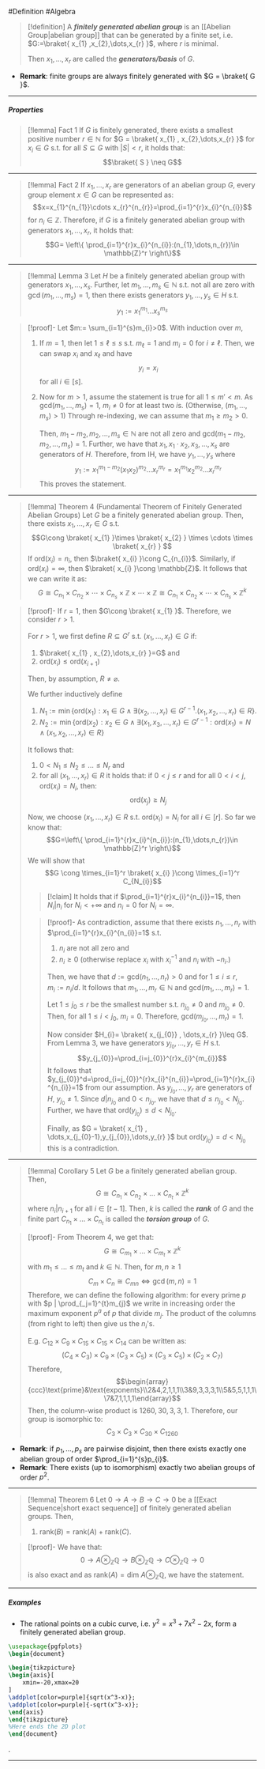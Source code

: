 #Definition #Algebra
> [!definition]
> A ***finitely generated abelian group*** is an [[Abelian Group|abelian group]] that can be generated by a finite set, i.e. $G:=\braket{ x_{1} ,x_{2},\dots,x_{r}  }$, where $r$ is minimal.
> 
> Then $x_{1},\dots,x_{r}$ are called the ***generators/basis*** of $G$.
- **Remark**: finite groups are always finitely generated with $G = \braket{ G  }$.
---
##### Properties
> [!lemma] Fact 1
> If $G$ is finitely generated, there exists a smallest positive number $r\in \mathbb{N}$ for $G = \braket{ x_{1} , x_{2},\dots,x_{r} }$ for $x_{i}\in G$ s.t.  for all $S \subseteq G$ with $\left| S \right|< r$, it holds that: $$\braket{ S  } \neq G$$
---
> [!lemma] Fact 2
> If $x_{1},\dots,x_{r}$ are generators of an abelian group $G$, every group element $x\in G$ can be represented as: $$x=x_{1}^{n_{1}}\cdots x_{r}^{n_{r}}=\prod_{i=1}^{r}x_{i}^{n_{i}}$$ for $n_{i}\in \mathbb{Z}$. Therefore, if $G$ is a finitely generated abelian group with generators $x_{1},\dots,x_{r}$, it holds that: $$G= \left\{  \prod_{i=1}^{r}x_{i}^{n_{i}}:(n_{1},\dots,n_{r})\in \mathbb{Z}^r  \right\}$$
---
> [!lemma] Lemma 3
> Let $H$ be a finitely generated abelian group with generators $x_{1},\dots,x_{s}$. Further, let $m_{1},\dots,m_{s}\in \mathbb{N}$ s.t. not all are zero with $\gcd(m_{1},\dots,m_{s})=1$, then there exists generators $y_{1},\dots,y_{s}\in H$ s.t. $$y_{1}:= x_{1}^{m_{1}}\dots x_{s}^{m_{s}}$$

> [!proof]-
> Let $m:= \sum_{i=1}^{s}m_{i}>0$. With induction over $m$,
> 1. If $m=1$, then let $1\leq \ell\leq s$ s.t. $m_{\ell}=1$ and $m_{i}=0$ for $i \neq \ell$. Then, we can swap $x_{i}$ and $x_{\ell}$ and have $$y_{i}=x_{i}$$ for all $i\in[s]$.
> 2. Now for $m> 1$, assume the statement is true for all $1 \leq m' < m$. As $\text{gcd}(m_{1},\dots,m_{s})=1$, $m_{i} \neq 0$ for at least two $i$s. (Otherwise, $(m_{1},\dots,m_{s})>1$) Through re-indexing, we can assume that $m_{1} \geq m_{2} > 0$.
>    
>    Then, $m_{1}-m_{2},m_{2},\dots,m_{s}\in \mathbb{N}$ are not all zero and $\text{gcd}(m_{1}-m_{2},m_{2},\dots,m_{s})=1$. Further, we have that $x_{1},x_{1}\cdot x_{2},x_{3},\dots,x_{s}$ are generators of $H$. Therefore, from IH, we have $y_{1},\dots,y_{s}$ where $$y_{1}:= x_{1}^{m_{1}-m_{2}}(x_{1}x_{2})^{m_{2}}\dots x_{r}^{m_{r}}=x_{1}^{m_{1}}x_{2}^{m_{2}}\dots x_{r}^{m_{r}}$$This proves the statement.
---
> [!lemma] Theorem 4 (Fundamental Theorem of Finitely Generated Abelian Groups)
> Let $G$ be a finitely generated abelian group. Then, there exists $x_{1},\dots,x_{r}\in G$ s.t. $$G\cong \braket{ x_{1}  }\times \braket{ x_{2}  } \times \cdots \times \braket{ x_{r}  }  $$If $\text{ord}(x_{i})=n_{i}$, then $\braket{ x_{i}  }\cong C_{n_{i}}$. Similarly, if $\text{ord}(x_{i})=\infty$, then $\braket{ x_{i}  }\cong \mathbb{Z}$. It follows that we can write it as:$$G\cong C_{n_{1}}\times C_{n_{2}}\times \cdots \times  C_{n_{s}} \times \mathbb{Z} \times \cdots \times\mathbb{Z} \cong C_{n_{1}}\times C_{n_{2}}\times \cdots \times  C_{n_{s}} \times \mathbb{Z}^k$$

> [!proof]-
> If $r=1$, then $G\cong \braket{ x_{1}   }$. Therefore, we consider $r>1$. 
> 
> For $r>1$, we first define $R\subseteq G^r$ s.t. $(x_{1},\dots,x_{r})\in G$ if:
> 1. $\braket{ x_{1} , x_{2},\dots,x_{r} }=G$ and
> 2. $\text{ord}(x_{i})\leq \text{ord}(x_{i+1})$
> 
> Then, by assumption, $R\ne \varnothing$. 
> 
> We further inductively define 
> 1. $N_{1}:=\min \{ \text{ord}(x_{1}): x_{1}\in G \land \exists(x_{2},\dots,x_{r})\in G^{r-1}.(x_{1},x_{2},\dots,x_{r})\in R \}$.
> 2. $N_{2}:=\min \{ \text{ord}(x_{2}) : x_{2}\in G \land \exists(x_{1},x_{3},\dots,x_{r})\in  G^{r-1}:\text{ord}(x_{1})=N\land(x_{1},x_{2},\dots,x_{r})\in R\}$
> 
> It follows that:
> 1. $0 < N_{1}\leq N_{2}\leq \dots\leq N_{r}$ and 
> 2. for all $(x_{1},\dots,x_{r})\in R$ it holds that: if $0 < j \leq r$ and for all $0<i <j$, $\text{ord}(x_{i})=N_{i}$, then: $$\text{ord}(x_{j})\geq N_{j}$$ 
> 
> Now, we choose $(x_{1},\dots,x_{r})\in R$ s.t. $\text{ord}(x_{i})=N_{i}$ for all $i\in[r]$. So far we know that: $$G=\left\{  \prod_{i=1}^{r}x_{i}^{n_{i}}:(n_{1},\dots,n_{r})\in \mathbb{Z}^r  \right\}$$We will show that $$G \cong \times_{i=1}^r \braket{ x_{i}  }\cong \times_{i=1}^r C_{N_{i}}$$ 
> > [!claim]
> > It holds that if $\prod_{i=1}^{r}x_{i}^{n_{i}}=1$, then $N_{i}|n_{i}$ for $N_{i}<+\infty$ and $n_{i}=0$ for $N_{i}=\infty$.
> 
> > [!proof]-
> > As contradiction, assume that there exists $n_{1},\dots,n_{r}$ with $\prod_{i=1}^{r}x_{i}^{n_{i}}=1$ s.t. 
> > 1. $n_{i}$ are not all zero and
> > 2. $n_{i}\geq 0$ (otherwise replace $x_{i}$ with $x_{i}^{-1}$ and $n_{i}$ with $-n_{i}$.)
>  > 
>  > Then, we have that $d:=\text{gcd}(n_{1},\dots,n_{r})>0$ and for $1 \leq i \leq r$, $m_{i}:=n_{i} /d$. It follows that $m_{1},\dots,m_{r}\in \mathbb{N}$ and $\text{gcd}(m_{1},\dots,m_{r})=1$. 
>  > 
>  > Let $1 \leq j_{0}\leq r$ be the smallest number s.t. $n_{j_{0}}\neq0$ and $m_{j_{0}}\neq 0$. Then, for all $1 \leq i < j_{0}$, $m_{i}=0$. Therefore, $\text{gcd}(m_{j_{0}},\dots,m_{r})=1$.
>  > 
>  > Now consider $H_{i}= \braket{ x_{j_{0}} , \dots,x_{r} }\leq G$. From Lemma 3, we have generators $y_{j_{0}},\dots,y_{r}\in H$ s.t. $$y_{j_{0}}=\prod_{i=j_{0}}^{r}x_{i}^{m_{i}}$$
>  > It follows that $y_{j_{0}}^d=\prod_{i=j_{0}}^{r}x_{i}^{n_{i}}=\prod_{i=1}^{r}x_{i}^{n_{i}}=1$ from our assumption. As $y_{j_{0}},\dots,y_{r}$ are generators of $H$, $y_{j_{0}}\neq 1$. Since $d | n_{j_{0}}$ and $0 <n_{j_{0}}$, we have that $d \leq n_{j_{0}}< N_{j_{0}}$. Further, we have that $\text{ord}(y_{j_{0}}) \le d<N_{j_{0}}$.
>  > 
>  > Finally, as $G = \braket{ x_{1} , \dots,x_{j_{0}-1},y_{j_{0}},\dots,y_{r} }$ but $\text{ord}(y_{j_{0}})=d<N_{j_{0}}$ this is a contradiction.
---
> [!lemma] Corollary 5
> Let $G$ be a finitely generated abelian group. Then, $$G \cong C_{n_{1}}\times C_{n_{2}}\times\dots \times C_{n_{t}}\times \mathbb{Z}^k$$where $n_{i} |n_{i+1}$ for all $i\in[t-1]$. Then, $k$ is called the ***rank*** of $G$ and the finite part $C_{n_{1}}\times \dots \times C_{n_{t}}$ is called the ***torsion group*** of $G$.

>[!proof]-
> From Theorem 4, we get that: $$G\cong C_{m_{1}}\times\dots \times C_{m_{t}}\times \mathbb{Z}^k$$ with $m_{1}\leq\dots \leq m_{t}$ and $k\in \mathbb{N}$. Then, for $m,n \geq 1$$$C_{m}\times C_{n}\cong C_{mn} \iff \gcd(m,n)=1$$
> Therefore, we can define the following algorithm: for every prime $p$ with $p | \prod_{_j=1}^{t}m_{j}$ we write in increasing order the maximum exponent $p^a$ of $p$ that divide $m_{j}$. The product of the columns (from right to left) then give us the $n_{i}$'s.
> 
> E.g. $C_{12}\times C_{9}\times C_{15}\times C_{15}\times C_{14}$ can be written as: $$(C_{4}\times C_{3})\times C_{9}\times(C_{3}\times C_{5})\times(C_{3}\times C_{5})\times(C_{2}\times C_{7})$$ Therefore,
> $$\begin{array}{ccc}\text{prime}&\text{exponents}\\2&4,2,1,1,1\\3&9,3,3,3,1\\5&5,5,1,1,1\\7&7,1,1,1,1\end{array}$$Then, the column-wise product is $1260,30,3,3,1$. Therefore, our group is isomorphic to: $$C_{3}\times C_{3}\times C_{30}\times C_{1260}$$

- **Remark**: if $p_{1},\dots,p_{s}$ are pairwise disjoint, then there exists exactly one abelian group of order $\prod_{i=1}^{s}p_{i}$.
- **Remark**: There exists (up to isomorphism) exactly two abelian groups of order $p^{2}$.
---
> [!lemma] Theorem 6
> Let $0\to A\to B\to C\to 0$ be a [[Exact Sequence|short exact sequence]] of finitely generated abelian groups. Then, 
> 1. $\text{rank}(B)=\text{rank}(A)+\text{rank}(C)$.

> [!proof]-
> We have that: $$0\to A\otimes_{\mathbb{Z}}\mathbb{Q}\to B\otimes_{\mathbb{Z}}\mathbb{Q}\to C\otimes_{\mathbb{Z}}\mathbb{Q}\to 0$$is also exact and as $\text{rank}(A)=\text{dim } A\otimes_{\mathbb{Z}}\mathbb{Q}$, we have the statement.
---
##### Examples
- The rational points on a cubic curve, i.e. $y^{2}=x^{3}+7x^{2}-2x$, form a finitely generated abelian group.

```tikz
\usepackage{pgfplots}
\begin{document}

\begin{tikzpicture}
\begin{axis}[
	xmin=-20,xmax=20
]
\addplot[color=purple]{sqrt(x^3-x)};
\addplot[color=purple]{-sqrt(x^3-x)};
\end{axis}
\end{tikzpicture}
%Here ends the 2D plot
\end{document}
```
.

---